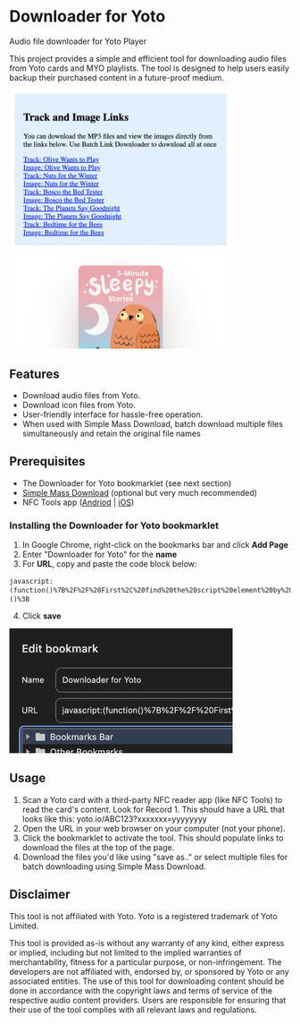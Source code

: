 # Downloader for Yoto
Audio file downloader for Yoto Player

This project provides a simple and efficient tool for downloading audio files from Yoto cards and MYO playlists. The tool is designed to help users easily backup their purchased content in a future-proof medium. 

<img src="imgs/Screenshot .png" width="400" >


## Features

- Download audio files from Yoto.
- Download icon files from Yoto.
- User-friendly interface for hassle-free operation.
- When used with Simple Mass Download, batch download multiple files simultaneously and retain the original file names


## Prerequisites

- The Downloader for Yoto bookmarklet (see next section)
- [Simple Mass Download](https://chromewebstore.google.com/detail/simple-mass-downloader/abdkkegmcbiomijcbdaodaflgehfffed) (optional but very much recommended)
- NFC Tools app ([Andriod](https://play.google.com/store/apps/details?id=com.wakdev.wdnfc&hl=en_US&gl=US) | [iOS](https://apps.apple.com/us/app/nfc-tools/id1252962749))

### Installing the Downloader for Yoto bookmarklet
  
  1. In Google Chrome, right-click on the bookmarks bar and click **Add Page**
  2. Enter "Downloader for Yoto" for the **name**
  3. For **URL**, copy and paste the code block below:
     
```
javascript:(function()%7B%2F%2F%20First%2C%20find%20the%20script%20element%20by%20its%20ID%0Aconst%20scriptElement%20%3D%20document.getElementById('__NEXT_DATA__')%3B%0A%0A%2F%2F%20Check%20if%20the%20element%20exists%0Aif%20(scriptElement)%20%7B%0A%20%20%20%20%2F%2F%20Parse%20the%20JSON%20content%20of%20the%20script%20element%0A%20%20%20%20const%20jsonData%20%3D%20JSON.parse(scriptElement.textContent)%3B%0A%0A%20%20%20%20%2F%2F%20Navigate%20to%20the%20specific%20path%20where%20trackUrl%2C%20title%2C%20and%20icon16x16%20are%20located%0A%20%20%20%20const%20chapters%20%3D%20jsonData.props.pageProps.card.content.chapters%3B%0A%0A%20%20%20%20%2F%2F%20Create%20a%20container%20for%20the%20links%0A%20%20%20%20const%20container%20%3D%20document.createElement('div')%3B%0A%20%20%20%20container.style.margin%20%3D%20'20px'%3B%0A%20%20%20%20container.style.backgroundColor%20%3D%20'%23deefff'%3B%0A%20%20%20%20container.style.padding%20%3D%20'20px'%3B%0A%0A%20%20%20%20%2F%2F%20Add%20a%20title%20to%20the%20container%0A%20%20%20%20const%20containerTitle%20%3D%20document.createElement('h2')%3B%0A%20%20%20%20containerTitle.textContent%20%3D%20'Track%20and%20Image%20Links'%3B%0A%20%20%20%20container.appendChild(containerTitle)%3B%0A%0A%20%20%20%20%2F%2F%20Add%20an%20explanatory%20paragraph%20to%20the%20container%0A%20%20%20%20const%20containerP%20%3D%20document.createElement('p')%3B%0A%20%20%20%20containerP.textContent%20%3D%20'You%20can%20download%20the%20MP3%20files%20and%20view%20the%20images%20directly%20from%20the%20links%20below.%20Use%20Batch%20Link%20Downloader%20to%20download%20all%20at%20once'%3B%0A%20%20%20%20container.appendChild(containerP)%3B%0A%20%20%20%20%0A%20%20%20%20%2F%2F%20Loop%20through%20chapters%20and%20tracks%20to%20create%20links%0A%20%20%20%20chapters.forEach(chapter%20%3D%3E%20%7B%0A%20%20%20%20%20%20%20%20chapter.tracks.forEach(track%20%3D%3E%20%7B%0A%20%20%20%20%20%20%20%20%20%20%20%20%2F%2F%20Create%20a%20link%20element%20for%20each%20track%0A%20%20%20%20%20%20%20%20%20%20%20%20const%20trackLink%20%3D%20document.createElement('a')%3B%0A%20%20%20%20%20%20%20%20%20%20%20%20trackLink.href%20%3D%20track.trackUrl%3B%0A%20%20%20%20%20%20%20%20%20%20%20%20trackLink.textContent%20%3D%20%60Track%3A%20%24%7Btrack.title%7D%60%3B%0A%20%20%20%20%20%20%20%20%20%20%20%20trackLink.target%20%3D%20'_blank'%3B%20%2F%2F%20Open%20in%20new%20tab%0A%20%20%20%20%20%20%20%20%20%20%20%20trackLink.style.display%20%3D%20'block'%3B%20%2F%2F%20Display%20each%20link%20on%20a%20new%20line%0A%0A%20%20%20%20%20%20%20%20%20%20%20%20%2F%2F%20Append%20the%20track%20link%20to%20the%20container%0A%20%20%20%20%20%20%20%20%20%20%20%20container.appendChild(trackLink)%3B%0A%0A%20%20%20%20%20%20%20%20%20%20%20%20%2F%2F%20Create%20a%20link%20element%20for%20each%20image%0A%20%20%20%20%20%20%20%20%20%20%20%20if%20(chapter.display%20%26%26%20chapter.display.icon16x16)%20%7B%0A%20%20%20%20%20%20%20%20%20%20%20%20%20%20%20%20const%20imageLink%20%3D%20document.createElement('a')%3B%0A%20%20%20%20%20%20%20%20%20%20%20%20%20%20%20%20imageLink.href%20%3D%20chapter.display.icon16x16%3B%0A%20%20%20%20%20%20%20%20%20%20%20%20%20%20%20%20imageLink.textContent%20%3D%20%60Image%3A%20%24%7Btrack.title%7D%60%3B%0A%20%20%20%20%20%20%20%20%20%20%20%20%20%20%20%20imageLink.target%20%3D%20'_blank'%3B%0A%20%20%20%20%20%20%20%20%20%20%20%20%20%20%20%20imageLink.style.display%20%3D%20'block'%3B%0A%0A%20%20%20%20%20%20%20%20%20%20%20%20%20%20%20%20%2F%2F%20Append%20the%20image%20link%20to%20the%20container%0A%20%20%20%20%20%20%20%20%20%20%20%20%20%20%20%20container.appendChild(imageLink)%3B%0A%20%20%20%20%20%20%20%20%20%20%20%20%7D%0A%20%20%20%20%20%20%20%20%7D)%3B%0A%20%20%20%20%7D)%3B%0A%0A%20%20%20%20%2F%2F%20Insert%20the%20container%20at%20the%20top%20of%20the%20body%20of%20the%20page%0A%20%20%20%20document.body.insertBefore(container%2C%20document.body.firstChild)%3B%0A%7D%20else%20%7B%0A%20%20%20%20console.error('Script%20element%20not%20found')%3B%0A%7D%7D)()%3B
```

  4. Click **save**

  <img src="imgs/edit bookmark.png" width="400" >

## Usage

1. Scan a Yoto card with a third-party NFC reader app (like NFC Tools) to read the card's content. Look for Record 1. This should have a URL that looks like this: yoto.io/ABC123?xxxxxxx=yyyyyyyy
2. Open the URL in your web browser on your computer (not your phone).
3. Click the bookmarklet to activate the tool. This should populate links to download the files at the top of the page. 
4. Download the files you'd like using "save as.." or select multiple files for batch downloading using Simple Mass Download.

## Disclaimer 

This tool is not affiliated with Yoto. Yoto is a registered trademark of Yoto Limited.

This tool is provided as-is without any warranty of any kind, either express or implied, including but not limited to the implied warranties of merchantability, fitness for a particular purpose, or non-infringement. The developers are not affiliated with, endorsed by, or sponsored by Yoto or any associated entities. The use of this tool for downloading content should be done in accordance with the copyright laws and terms of service of the respective audio content providers. Users are responsible for ensuring that their use of the tool complies with all relevant laws and regulations.


